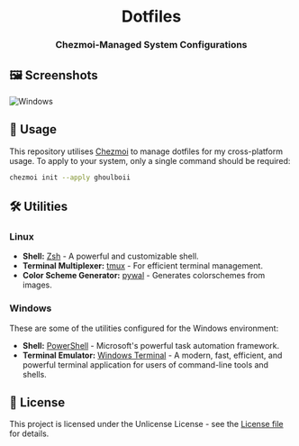 <h1 align="center">Dotfiles</h1>
<h3 align="center">Chezmoi-Managed System Configurations</h3>

## 🖼️ Screenshots
![Windows](https://github.com/user-attachments/assets/e245b34c-d25e-460e-b5e1-a9285c851e98)


## 🔧 Usage

This repository utilises [Chezmoi](https://www.chezmoi.io) to manage dotfiles for my cross-platform usage. To apply to your system, only a single command should be required:
```bash
chezmoi init --apply ghoulboii
```

## 🛠️ Utilities

### Linux

-   **Shell:** [Zsh](https://www.zsh.org/) - A powerful and customizable shell.
-   **Terminal Multiplexer:** [tmux](https://github.com/tmux/tmux/wiki) - For efficient terminal management.
-   **Color Scheme Generator:** [pywal](https://github.com/dylanaraps/pywal) - Generates colorschemes from images.

### Windows

These are some of the utilities configured for the Windows environment:

-   **Shell:** [PowerShell](https://learn.microsoft.com/en-us/powershell/) - Microsoft's powerful task automation framework.
-   **Terminal Emulator:** [Windows Terminal](https://github.com/microsoft/terminal) - A modern, fast, efficient, and powerful terminal application for users of command-line tools and shells.

## 📜 License

This project is licensed under the Unlicense License - see the [License file](LICENSE) for details.
